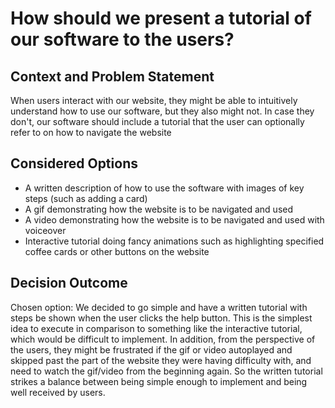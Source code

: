 # How should we present a tutorial of our software to the users?

## Context and Problem Statement

When users interact with our website, they might be able to intuitively understand how to use our software, but they also might not. In case they don't, our software should include a tutorial that the user can optionally refer to on how to navigate the website

## Considered Options

* A written description of how to use the software with images of key steps (such as adding a card)
* A gif demonstrating how the website is to be navigated and used
* A video demonstrating how the website is to be navigated and used with voiceover
* Interactive tutorial doing fancy animations such as highlighting specified coffee cards or other buttons on the website

## Decision Outcome

Chosen option: We decided to go simple and have a written tutorial with steps be shown when the user clicks the help button. This is the simplest idea to execute in comparison to something like the interactive tutorial, which would be difficult to implement. In addition, from the perspective of the users, they might be frustrated if the gif or video autoplayed and skipped past the part of the website they were having difficulty with, and need to watch the gif/video from the beginning again. So the written tutorial strikes a balance between being simple enough to implement and being well received by users.
